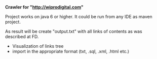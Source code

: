 **Crawler for "http://wiprodigital.com"**

Project works on java 6 or higher.
It could be run from any IDE as maven project.

As result will be create "output.txt" with all links of contents as was described at FD.

- Visualization of links tree
- import in the appropriate format (txt, .sql, .xml, .html etc.)
 
  
